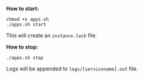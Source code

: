 **How to start:**
```
chmod +x apps.sh
./apps.sh start
```
This will create an `instance.lock` file.

**How to stop:**
```
./apps.sh stop
```

Logs will be appended to `logs/[servicename].out` file.